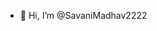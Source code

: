 - 👋 Hi, I’m @SavaniMadhav2222


<!---
SavaniMadhav2222/SavaniMadhav2222 is a ✨ special ✨ repository because its `README.md` (this file) appears on your GitHub profile.
You can click the Preview link to take a look at your changes.
--->
